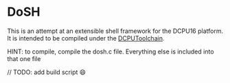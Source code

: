 DoSH
====

This is an attempt at an extensible shell framework for the DCPU16 platform.
It is intended to be compiled under the [DCPUToolchain](http://github.com/DCPUTeam/DCPUToolchain).

HINT: to compile, compile the dosh.c file. Everything else is included into that one file

// TODO: add build script :smile:
